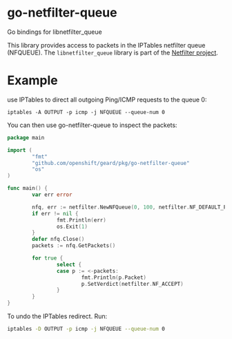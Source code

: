 go-netfilter-queue
==================

Go bindings for libnetfilter_queue

This library provides access to packets in the IPTables netfilter queue (NFQUEUE).
The `libnetfilter_queue` library is part of the [Netfilter project](http://netfilter.org/projects/libnetfilter_queue/).

Example
=======

use IPTables to direct all outgoing Ping/ICMP requests to the queue 0:

    iptables -A OUTPUT -p icmp -j NFQUEUE --queue-num 0

You can then use go-netfilter-queue to inspect the packets:


``` go
package main

import (
        "fmt"
        "github.com/openshift/geard/pkg/go-netfilter-queue"
        "os"
)

func main() {
        var err error

        nfq, err := netfilter.NewNFQueue(0, 100, netfilter.NF_DEFAULT_PACKET_SIZE)
        if err != nil {
                fmt.Println(err)
                os.Exit(1)
        }
        defer nfq.Close()
        packets := nfq.GetPackets()

        for true {
                select {
                case p := <-packets:
                        fmt.Println(p.Packet)
                        p.SetVerdict(netfilter.NF_ACCEPT)
                }
        }
}
```

To undo the IPTables redirect. Run:

``` sh
iptables -D OUTPUT -p icmp -j NFQUEUE --queue-num 0
```
